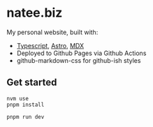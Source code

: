 # natee.biz

My personal website, built with:

- [Typescript](https://www.typescriptlang.org/), [Astro](https://astro.build/), [MDX](https://mdxjs.com/docs/what-is-mdx)
- Deployed to Github Pages via Github Actions
- github-markdown-css for github-ish styles

## Get started

```
nvm use
pnpm install

pnpm run dev
```
